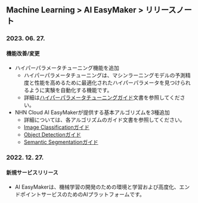 ## Machine Learning > AI EasyMaker > リリースノート

### 2023. 06. 27.

#### 機能改善/変更

* ハイパーパラメータチューニング機能を追加
    * ハイパーパラメータチューニングは、マシンラーニングモデルの予測精度と性能を高めるために最適化されたハイパーパラメータを見つけられるように実験を自動化する機能です。
    * 詳細は[ハイパーパラメータチューニングガイド](./console-guide/#hyperparameter_tuning)文書を参照してください。
* NHN Cloud AI EasyMakerが提供する基本アルゴリズムを3種追加
    * 詳細については、各アルゴリズムのガイド文書を参照してください。
    * [Image Classificationガイド](./algorithm-guide/#image_classification)
    * [Object Detectionガイド](./algorithm-guide/#object_detection)
    * [Semantic Segmentationガイド](./algorithm-guide/#semantic_segmentation)

### 2022. 12. 27.
#### 新規サービスリリース
* AI EasyMakerは、機械学習の開発のための環境と学習および高度化、エンドポイントサービスのためのAIプラットフォームです。
